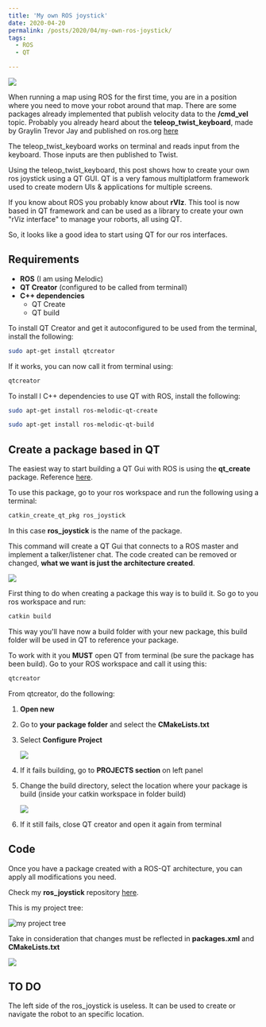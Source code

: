 ```yaml
---
title: 'My own ROS joystick'
date: 2020-04-20
permalink: /posts/2020/04/my-own-ros-joystick/
tags:
  - ROS
  - QT

---
```




![](/iggyrrieta.github.io/images/ros-joystick/rosjoystick1.png)

When running a map using ROS for the first time, you are in a position where you need to move your robot around that map. There are some packages already implemented that publish velocity data to the **/cmd_vel** topic. Probably you already heard about the **teleop_twist_keyboard**, made by Graylin Trevor Jay and published on ros.org [here](https://wiki.ros.org/teleop_twist_keyboard)

The teleop_twist_keyboard works on terminal and reads input from the keyboard. Those inputs are then published to Twist. 

Using the teleop_twist_keyboard, this post shows how to create your own ros joystick using a QT GUI. QT is a very famous multiplatform framework used to create modern UIs & applications for multiple screens. 

If you know about ROS you probably know about **rVIz**. This tool is now based in QT framework and can be used as a library to create your own "rViz interface" to manage your roborts, all using QT. 

So, it looks like a good idea to start using QT for our ros interfaces.



## Requirements



- **ROS** (I am using Melodic)
- **QT Creator** (configured to be called from terminall)
- **C++ dependencies**
  - QT Create
  - QT build



To install QT Creator and get it autoconfigured to be used from the terminal, install the following:

```bash
sudo apt-get install qtcreator
```

If it works, you can now call it from terminal using:

```bash
qtcreator
```



To install l C++ dependencies to use QT with ROS, install the following:

```bash
sudo apt-get install ros-melodic-qt-create 
```

```bash
sudo apt-get install ros-melodic-qt-build
```



## Create a package based in QT

The easiest way to start building a QT Gui  with ROS is using the  **qt_create** package. Reference [here](https://wiki.ros.org/qt_create).

To use this package, go to your ros workspace and run the following using a terminal:

```bash
catkin_create_qt_pkg ros_joystick
```

In this case **ros_joystick** is the name of the package. 

This command will create a QT Gui that connects to a ROS master and implement a talker/listener chat. The code created can be removed or changed, **what we want is just the architecture created**. 

![](/iggyrrieta.github.io/images/ros-joystick/qtros.png)



First thing to do when creating a package this way is to build it. So go to you ros workspace and run:

```bash
catkin build
```

This way you'll have now a build folder with your new package, this build folder will be used in QT to reference  your package.

To work with it you **MUST** open QT from terminal (be sure the package has been build). Go to your ROS workspace and call it using this:

```bash
qtcreator
```

From qtcreator, do the following:

1. **Open new**

2. Go to **your package folder** and select the **CMakeLists.txt**

3. Select **Configure Project**

   ![](/iggyrrieta.github.io/images/ros-joystick/qtbuild.png)

4. If it fails building, go to **PROJECTS section** on left panel

5. Change the build directory, select the location where your package is build (inside your catkin workspace in folder build)

   ![](/iggyrrieta.github.io/images/ros-joystick/qtbuild2.png)

6. If it still fails, close QT creator and open it again from terminal



## Code

Once you have a package created with a ROS-QT architecture, you can apply all modifications you need.

Check my **ros_joystick** repository  [here](https://github.com/iggyrrieta/ros_joystick).

This is my project tree:

![my project tree](/iggyrrieta.github.io/images/ros-joystick/projectTREE.png)

Take in consideration that changes must be reflected in **packages.xml** and **CMakeLists.txt**

![](/iggyrrieta.github.io/images/ros-joystick/ros_joystick_test.png)



## TO DO

The left side of the ros_joystick is useless. It can be used to create or navigate the robot to an specific location.
